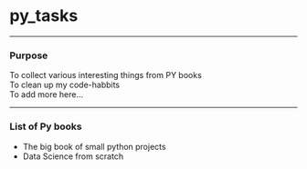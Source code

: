 # py_tasks
___
### Purpose 

To collect various interesting things from PY books </br>
To clean up my code-habbits</br>
To add more here...</br>
___
### List of Py books
- The big book of small python projects
- Data Science from scratch
